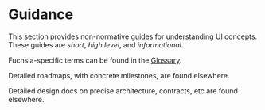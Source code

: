 # Guidance

This section provides non-normative guides for understanding UI concepts.
These guides are *short*, *high level*, and *informational*.

Fuchsia-specific terms can be found in the [Glossary](/docs/glossary/README.md).

Detailed roadmaps, with concrete milestones, are found elsewhere.

Detailed design docs on precise architecture, contracts, etc are found
elsewhere.

